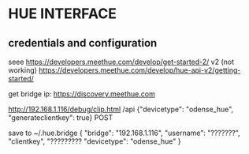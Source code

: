 # HUE INTERFACE

## credentials and configuration
seee https://developers.meethue.com/develop/get-started-2/
v2 (not working) https://developers.meethue.com/develop/hue-api-v2/getting-started/

get bridge ip: https://discovery.meethue.com

http://192.168.1.116/debug/clip.html
/api
{"devicetype": "odense_hue", "generateclientkey": true}
POST



save to ~/.hue.bridge
{
   "bridge": "192.168.1.116",
   "username": "???????",
   "clientkey", "?????????
   "devicetype": "odense_hue"
}
